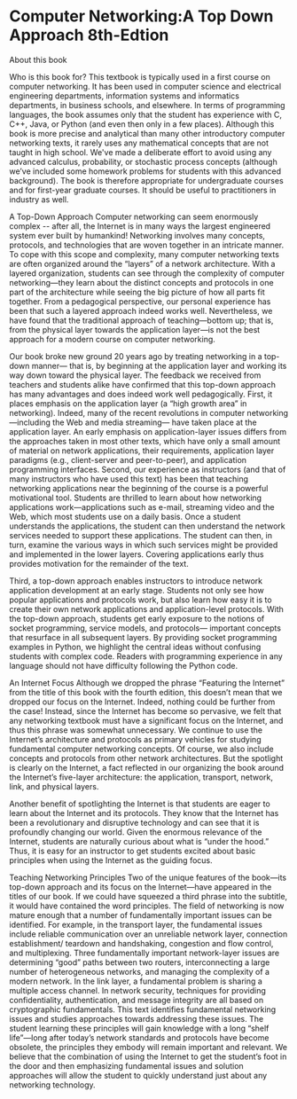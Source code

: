 # Computer Networking:A Top Down Approach 8th-Edtion  
About this book

Who is this book for?
This textbook is typically used in a first course on computer networking. It has been used in computer science and electrical engineering departments, information systems and informatics departments, in business schools, and elsewhere. In terms of programming languages, the book assumes only that the student has experience with C, C++, Java, or Python (and even then only in a few places). Although this book is more precise and analytical than many other introductory computer networking texts, it rarely uses any mathematical concepts that are not taught in high school. We've made a deliberate effort to avoid using any advanced calculus, probability, or stochastic process concepts (although we’ve included some homework problems for students with this advanced background). The book is therefore appropriate for undergraduate courses and for first-year graduate courses. It should be useful to practitioners in industry as well.


A Top-Down Approach
Computer networking can seem enormously complex -- after all, the Internet is in many ways the largest engineered system ever built by humankind! Networking involves many concepts, protocols, and technologies that are woven together in an intricate manner. To cope with this scope and complexity, many computer networking texts are often organized around the “layers” of a network architecture. With a layered organization, students can see through the complexity of computer networking—they learn about the distinct concepts and protocols in one part of the architecture while seeing the big picture of how all parts fit together. From a pedagogical perspective, our personal experience has been that such a layered approach indeed works well. Nevertheless, we have found that the traditional approach of teaching—bottom up; that is, from the physical layer towards the application layer—is not the best approach for a modern course on computer networking.

Our book broke new ground 20 years ago by treating networking in a top-down manner— that is, by beginning at the application layer and working its way down toward the physical layer. The feedback we received from teachers and students alike have confirmed that this top-down approach has many advantages and does indeed work well pedagogically. First, it places emphasis on the application layer (a “high growth area” in networking). Indeed, many of the recent revolutions in computer networking—including the Web and media streaming— have taken place at the application layer. An early emphasis on application-layer issues differs from the approaches taken in most other texts, which have only a small amount of material on network applications, their requirements, application layer paradigms (e.g., client-server and peer-to-peer), and application programming interfaces. Second, our experience as instructors (and that of many instructors who have used this text) has been that teaching networking applications near the beginning of the course is a powerful motivational tool. Students are thrilled to learn about how networking applications work—applications such as e-mail, streaming video and the Web, which most students use on a daily basis. Once a student understands the applications, the student can then understand the network services needed to support these applications. The student can then, in turn, examine the various ways in which such services might be provided and implemented in the lower layers. Covering applications early thus provides motivation for the remainder of the text.

Third, a top-down approach enables instructors to introduce network application development at an early stage. Students not only see how popular applications and protocols work, but also learn how easy it is to create their own network applications and application-level protocols. With the top-down approach, students get early exposure to the notions of socket programming, service models, and protocols— important concepts that resurface in all subsequent layers. By providing socket programming examples in Python, we highlight the central ideas without confusing students with complex code. Readers with programming experience in any language should not have difficulty following the Python code.


An Internet Focus
Although we dropped the phrase “Featuring the Internet” from the title of this book with the fourth edition, this doesn’t mean that we dropped our focus on the Internet. Indeed, nothing could be further from the case! Instead, since the Internet has become so pervasive, we felt that any networking textbook must have a significant focus on the Internet, and thus this phrase was somewhat unnecessary. We continue to use the Internet’s architecture and protocols as primary vehicles for studying fundamental computer networking concepts. Of course, we also include concepts and protocols from other network architectures. But the spotlight is clearly on the Internet, a fact reflected in our organizing the book around the Internet’s five-layer architecture: the application, transport, network, link, and physical layers.

Another benefit of spotlighting the Internet is that students are eager to learn about the Internet and its protocols. They know that the Internet has been a revolutionary and disruptive technology and can see that it is profoundly changing our world. Given the enormous relevance of the Internet, students are naturally curious about what is “under the hood.” Thus, it is easy for an instructor to get students excited about basic principles when using the Internet as the guiding focus.


Teaching Networking Principles
Two of the unique features of the book—its top-down approach and its focus on the Internet—have appeared in the titles of our book. If we could have squeezed a third phrase into the subtitle, it would have contained the word principles. The field of networking is now mature enough that a number of fundamentally important issues can be identified. For example, in the transport layer, the fundamental issues include reliable communication over an unreliable network layer, connection establishment/ teardown and handshaking, congestion and flow control, and multiplexing. Three fundamentally important network-layer issues are determining “good” paths between two routers, interconnecting a large number of heterogeneous networks, and managing the complexity of a modern network. In the link layer, a fundamental problem is sharing a multiple access channel. In network security, techniques for providing confidentiality, authentication, and message integrity are all based on cryptographic fundamentals. This text identifies fundamental networking issues and studies approaches towards addressing these issues. The student learning these principles will gain knowledge with a long “shelf life”—long after today’s network standards and protocols have become obsolete, the principles they embody will remain important and relevant. We believe that the combination of using the Internet to get the student’s foot in the door and then emphasizing fundamental issues and solution approaches will allow the student to quickly understand just about any networking technology.


